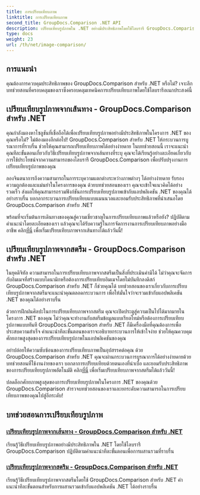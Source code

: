 ```yaml
---
title: การเปรียบเทียบภาพ
linktitle: การเปรียบเทียบภาพ
second_title: GroupDocs.Comparison .NET API
description: เปรียบเทียบรูปภาพใน .NET อย่างมีประสิทธิภาพโดยใช้ไลบรารี GroupDocs.Comparison บทช่วยสอนทีละขั้นตอนสำหรับการบูรณาการอย่างราบรื่นจากเส้นทางหรือสตรีม
type: docs
weight: 23
url: /th/net/image-comparison/
---
```


## การแนะนำ

คุณต้องการควบคุมประสิทธิภาพของ GroupDocs.Comparison สำหรับ .NET หรือไม่? เจาะลึกบทช่วยสอนที่ครอบคลุมของเราซึ่งครอบคลุมเทคนิคการเปรียบเทียบภาพโดยใช้ไลบรารีอเนกประสงค์นี้

## เปรียบเทียบรูปภาพจากเส้นทาง - GroupDocs.Comparison สำหรับ .NET

คุณกำลังมองหาโซลูชันที่เชื่อถือได้เพื่อเปรียบเทียบรูปภาพอย่างมีประสิทธิภาพในโครงการ .NET ของคุณหรือไม่? ไม่ต้องมองอีกต่อไป! GroupDocs.Comparison สำหรับ .NET ให้กระบวนการบูรณาการที่ราบรื่น ช่วยให้คุณสามารถเปรียบเทียบภาพได้อย่างง่ายดาย ในบทช่วยสอนนี้ เราจะแนะนำคุณทีละขั้นตอนเกี่ยวกับวิธีเปรียบเทียบรูปภาพจากเส้นทางที่ระบุ คุณจะได้เรียนรู้อย่างละเอียดเกี่ยวกับการใช้ประโยชน์จากความสามารถของไลบรารี GroupDocs.Comparison เพื่อปรับปรุงงานการเปรียบเทียบรูปภาพของคุณ

ลองจินตนาการถึงความสามารถในการระบุความแตกต่างระหว่างภาพต่างๆ ได้อย่างง่ายดาย รับรองความถูกต้องและแม่นยำในโครงการของคุณ ด้วยบทช่วยสอนของเรา คุณจะเข้าใจแนวคิดได้อย่างรวดเร็ว ส่งผลให้คุณสามารถรวมฟังก์ชันการเปรียบเทียบรูปภาพเข้ากับแอปพลิเคชัน .NET ของคุณได้อย่างราบรื่น บอกลากระบวนการเปรียบเทียบแบบแมนนวลและยอมรับประสิทธิภาพที่นำเสนอโดย GroupDocs.Comparison สำหรับ .NET

 พร้อมที่จะเริ่มต้นการเดินทางของคุณสู่ความเชี่ยวชาญในการเปรียบเทียบภาพแล้วหรือยัง? ปฏิบัติตามคำแนะนำโดยละเอียดของเรา แล้วคุณจะได้รับความรู้ในการจัดการงานการเปรียบเทียบภาพอย่างมืออาชีพ คลิก[ที่นี่](./compare-images-from-path/) เพื่อเริ่มเปรียบเทียบภาพจากเส้นทางได้แล้ววันนี้!

## เปรียบเทียบรูปภาพจากสตรีม - GroupDocs.Comparison สำหรับ .NET

ในยุคดิจิทัล ความสามารถในการเปรียบเทียบภาพจากสตรีมเป็นสิ่งที่ประเมินค่ามิได้ ไม่ว่าคุณจะจัดการกับอิมเมจที่สร้างแบบไดนามิกหรือต้องการเปรียบเทียบอิมเมจโดยไม่บันทึกลงดิสก์ GroupDocs.Comparison สำหรับ .NET ก็ช่วยคุณได้ บทช่วยสอนของเราเกี่ยวกับการเปรียบเทียบรูปภาพจากสตรีมจะแนะนำคุณตลอดกระบวนการ เพื่อให้มั่นใจว่าจะรวมเข้ากับแอปพลิเคชัน .NET ของคุณได้อย่างราบรื่น

ด้วยการฝึกฝนศิลปะในการเปรียบเทียบภาพจากสตรีม คุณจะเปิดประตูสู่ความเป็นไปได้มากมายในโครงการ .NET ของคุณ ไม่ว่าคุณจะทำงานกับสตรีมข้อมูลแบบเรียลไทม์หรือต้องการเปรียบเทียบรูปภาพแบบทันที GroupDocs.Comparison สำหรับ .NET ก็มีเครื่องมือที่คุณต้องการเพื่อประสบความสำเร็จ คำแนะนำทีละขั้นตอนของเราจะอธิบายกระบวนการให้เข้าใจง่าย ช่วยให้คุณควบคุมศักยภาพสูงสุดของการเปรียบเทียบรูปภาพในแอปพลิเคชันของคุณ

อย่าปล่อยให้ความซับซ้อนของการเปรียบเทียบภาพเป็นอุปสรรคต่อคุณ ด้วย GroupDocs.Comparison สำหรับ .NET คุณจะผ่านกระบวนการบูรณาการได้อย่างง่ายดายด้วยบทช่วยสอนที่ใช้งานง่ายของเรา บอกลาการเปรียบเทียบด้วยตนเองที่น่าเบื่อ และยอมรับประสิทธิภาพของการเปรียบเทียบรูปภาพอัตโนมัติ คลิก[ที่นี่](./compare-images-from-stream/) เพื่อเริ่มเปรียบเทียบภาพจากสตรีมได้แล้ววันนี้!

ปลดล็อกศักยภาพสูงสุดของการเปรียบเทียบรูปภาพในโครงการ .NET ของคุณด้วย GroupDocs.Comparison สำรวจบทช่วยสอนของเราและยกระดับความสามารถในการเปรียบเทียบภาพของคุณไปสู่อีกระดับ!
## บทช่วยสอนการเปรียบเทียบรูปภาพ
### [เปรียบเทียบรูปภาพจากเส้นทาง - GroupDocs.Comparison สำหรับ .NET](./compare-images-from-path/)
เรียนรู้วิธีเปรียบเทียบรูปภาพอย่างมีประสิทธิภาพใน .NET โดยใช้ไลบรารี GroupDocs.Comparison ปฏิบัติตามคำแนะนำทีละขั้นตอนเพื่อการผสานรวมที่ราบรื่น
### [เปรียบเทียบรูปภาพจากสตรีม - GroupDocs.Comparison สำหรับ .NET](./compare-images-from-stream/)
เรียนรู้วิธีเปรียบเทียบรูปภาพจากสตรีมโดยใช้ GroupDocs.Comparison สำหรับ .NET คำแนะนำทีละขั้นตอนสำหรับการผสานรวมเข้ากับแอปพลิเคชัน .NET ได้อย่างราบรื่น